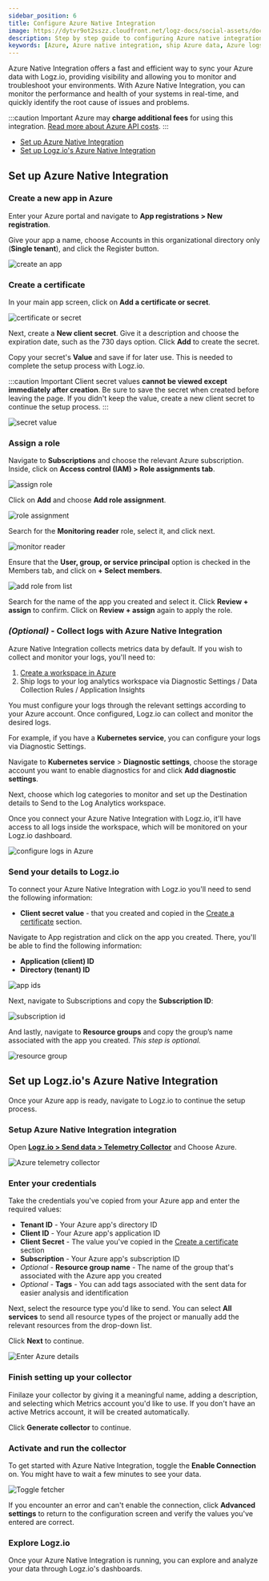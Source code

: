 ```yaml
---
sidebar_position: 6
title: Configure Azure Native Integration
image: https://dytvr9ot2sszz.cloudfront.net/logz-docs/social-assets/docs-social.jpg
description: Step by step guide to configuring Azure native integration
keywords: [Azure, Azure native integration, ship Azure data, Azure logs, Azure metrics, Azure tracing, Azure Logz.io]
---
```



Azure Native Integration offers a fast and efficient way to sync your Azure data with Logz.io, providing visibility and allowing you to monitor and troubleshoot your environments. With Azure Native Integration, you can monitor the performance and health of your systems in real-time, and quickly identify the root cause of issues and problems.

:::caution Important
Azure may **charge additional fees** for using this integration. [Read more about Azure API costs](https://azure.microsoft.com/en-us/pricing/details/api-management/).
:::

* [Set up Azure Native Integration](/user-guide/cloud-fetcher.html#set-up-azure-cloud-fetcher)
* [Set up Logz.io's Azure Native Integration](/user-guide/cloud-fetcher.html#set-up-logzios-azure-cloud-fetcher)

## Set up Azure Native Integration 


### Create a new app in Azure

Enter your Azure portal and navigate to **App registrations > New registration**. 

Give your app a name, choose Accounts in this organizational directory only (**Single tenant**), and click the Register button.

![create an app](https://dytvr9ot2sszz.cloudfront.net/logz-docs/fetcher/register-azure.png)

### Create a certificate

In your main app screen, click on **Add a certificate or secret**. 

![certificate or secret](https://dytvr9ot2sszz.cloudfront.net/logz-docs/fetcher/azure-certificate.png)

Next, create a **New client secret**. Give it a description and choose the expiration date, such as the 730 days option. Click **Add** to create the secret.

Copy your secret's **Value** and save if for later use. This is needed to complete the setup process with Logz.io.

:::caution Important
Client secret values **cannot be viewed except immediately after creation**. Be sure to save the secret when created before leaving the page. If you didn't keep the value, create a new client secret to continue the setup process.
:::

![secret value](https://dytvr9ot2sszz.cloudfront.net/logz-docs/fetcher/secret-value-copy.png)

### Assign a role

Navigate to **Subscriptions** and choose the relevant Azure subscription. Inside, click on **Access control (IAM) > Role assignments tab**. 

![assign role](https://dytvr9ot2sszz.cloudfront.net/logz-docs/fetcher/role-assignment.png)

Click on **Add** and choose **Add role assignment**.

![role assignment](https://dytvr9ot2sszz.cloudfront.net/logz-docs/fetcher/add-role-dropdown.png)

Search for the **Monitoring reader** role, select it, and click next. 

![monitor reader](https://dytvr9ot2sszz.cloudfront.net/logz-docs/fetcher/monitor-role.png)

Ensure that the **User, group, or service principal** option is checked in the Members tab, and click on **+ Select members**.

![add role from list](https://dytvr9ot2sszz.cloudfront.net/logz-docs/fetcher/add-role-from-list.png)

Search for the name of the app you created and select it. Click **Review + assign** to confirm. Click on **Review + assign** again to apply the role.

### _(Optional)_ - Collect logs with Azure Native Integration

Azure Native Integration collects metrics data by default. If you wish to collect and monitor your logs, you'll need to:

1. [Create a workspace in Azure](https://learn.microsoft.com/en-us/azure/machine-learning/quickstart-create-resources?view=azureml-api-2)
2. Ship logs to your log analytics workspace via Diagnostic Settings / Data Collection Rules / Application Insights

You must configure your logs through the relevant settings according to your Azure account. Once configured, Logz.io can collect and monitor the desired logs.

For example, if you have a **Kubernetes service**, you can configure your logs via Diagnostic Settings.

Navigate to **Kubernetes service** > **Diagnostic settings**, choose the storage account you want to enable diagnostics for and click **Add diagnostic settings**. 

Next, choose which log categories to monitor and set up the Destination details to Send to the Log Analytics workspace.

Once you connect your Azure Native Integration with Logz.io, it'll have access to all logs inside the workspace, which will be monitored on your Logz.io dashboard. 

![configure logs in Azure](https://dytvr9ot2sszz.cloudfront.net/logz-docs/fetcher/diagnostic-settings.png)


### Send your details to Logz.io

To connect your Azure Native Integration with Logz.io you'll need to send the following information:

* **Client secret value** - that you created and copied in the [Create a certificate](/user-guide/cloud-fetcher.html#create-a-certificate) section.

Navigate to App registration and click on the app you created. There, you'll be able to find the following information:

* **Application (client) ID**
* **Directory (tenant) ID**

![app ids](https://dytvr9ot2sszz.cloudfront.net/logz-docs/fetcher/app-id-for-logz.png)

Next, navigate to Subscriptions and copy the **Subscription ID**:

![subscription id](https://dytvr9ot2sszz.cloudfront.net/logz-docs/fetcher/subscription-id.png)

And lastly, navigate to **Resource groups** and copy the group’s name associated with the app you created. _This step is optional._

![resource group](https://dytvr9ot2sszz.cloudfront.net/logz-docs/fetcher/resource-group-copy.png)


## Set up Logz.io's Azure Native Integration

Once your Azure app is ready, navigate to Logz.io to continue the setup process.

### Setup Azure Native Integration integration

Open **[Logz.io > Send data > Telemetry Collector](https://app.logz.io/#/dashboard/send-your-data/agent/new)** and Choose Azure.

![Azure telemetry collector](https://dytvr9ot2sszz.cloudfront.net/logz-docs/fetcher/choose-azure-cloud.png)


### Enter your credentials

Take the credentials you've copied from your Azure app and enter the required values:

* **Tenant ID** - Your Azure app's directory ID
* **Client ID** - Your Azure app's application ID
* **Client Secret** - The value you've copied in the [Create a certificate](/user-guide/cloud-fetcher.html#create-a-certificate) section
* **Subscription** - Your Azure app's subscription ID
* *Optional* - **Resource group name** - The name of the group that's associated with the Azure app you created
* _Optional_ - **Tags** - You can add tags associated with the sent data for easier analysis and identification

Next, select the resource type you'd like to send. You can select **All services** to send all resource types of the project or manually add the relevant resources from the drop-down list.

Click **Next** to continue.

![Enter Azure details](https://dytvr9ot2sszz.cloudfront.net/logz-docs/fetcher/configure-azure-fetcher.png)

### Finish setting up your collector

Finilaze your collector by giving it a meaningful name, adding a description, and selecting which Metrics account you'd like to use. If you don't have an active Metrics account, it will be created automatically.

Click **Generate collector** to continue.

### Activate and run the collector

To get started with Azure Native Integration, toggle the **Enable Connection** on. You might have to wait a few minutes to see your data.

![Toggle fetcher](https://dytvr9ot2sszz.cloudfront.net/logz-docs/fetcher/toggle-fetcher.png)

If you encounter an error and can't enable the connection, click **Advanced settings** to return to the configuration screen and verify the values you've entered are correct.

### Explore Logz.io

Once your Azure Native Integration is running, you can explore and analyze your data through Logz.io's dashboards.